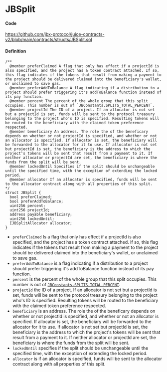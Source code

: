 # JBSplit

#### Code

https://github.com/jbx-protocol/juice-contracts-v2/blob/main/contracts/structs/JBSplit.sol

#### Definition


```
/** 
  @member preferClaimed A flag that only has effect if a projectId is also specified, and the project has a token contract attached. If so, this flag indicates if the tokens that result from making a payment to the project should be delivered claimed into the beneficiary's wallet, or unclaimed to save gas.
  @member preferAddToBalance A flag indicating if a distribution to a project should prefer triggering it's addToBalance function instead of its pay function.
  @member percent The percent of the whole group that this split occupies. This number is out of `JBConstants.SPLITS_TOTAL_PERCENT`.
  @member projectId The ID of a project. If an allocator is not set but a projectId is set, funds will be sent to the protocol treasury belonging to the project who's ID is specified. Resulting tokens will be routed to the beneficiary with the claimed token preference respected.
  @member beneficiary An address. The role the of the beneficary depends on whether or not projectId is specified, and whether or not an allocator is specified. If allocator is set, the beneficiary will be forwarded to the allocator for it to use. If allocator is not set but projectId is set, the beneficiary is the address to which the project's tokens will be sent that result from a payment to it. If neither allocator or projectId are set, the beneficiary is where the funds from the split will be sent.
  @member lockedUntil Specifies if the split should be unchangeable until the specified time, with the exception of extending the locked period.
  @member allocator If an allocator is specified, funds will be sent to the allocator contract along with all properties of this split.
*/
struct JBSplit {
  bool preferClaimed;
  bool preferAddToBalance;
  uint256 percent;
  uint256 projectId;
  address payable beneficiary;
  uint256 lockedUntil;
  IJBSplitAllocator allocator;
}
```

* `preferClaimed` Is a flag that only has effect if a projectId is also specified, and the project has a token contract attached. If so, this flag indicates if the tokens that result from making a payment to the project should be delivered claimed into the beneficiary's wallet, or unclaimed to save gas.
* `preferAddToBalance` is a flag indicating if a distribution to a project should prefer triggering it's addToBalance function instead of its pay function.
* `percent` is the percent of the whole group that this split occupies. This number is out of [`JBConstants.SPLITS_TOTAL_PERCENT`](/dev/api/libraries/jbconstants.md).
* `projectId` the ID of a project. If an allocator is not set but a projectId is set, funds will be sent to the protocol treasury belonging to the project who's ID is specified. Resulting tokens will be routed to the beneficiary with the claimed token preference respected.
* `beneficiary` is an address. The role the of the beneficary depends on whether or not projectId is specified, and whether or not an allocator is specified. If allocator is set, the beneficiary will be forwarded to the allocator for it to use. If allocator is not set but projectId is set, the beneficiary is the address to which the project's tokens will be sent that result from a payment to it. If neither allocator or projectId are set, the beneficiary is where the funds from the split will be sent.
* `lockedUntil` specifies if the split should be unchangeable until the specified time, with the exception of extending the locked period.
* `allocator` is if an allocator is specified, funds will be sent to the allocator contract along with all properties of this split.